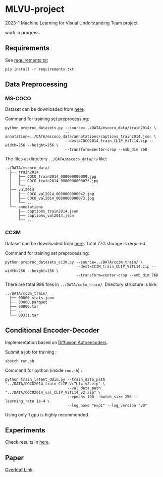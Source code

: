 # MLVU-project
2023-1 Machine Learning for Visual Understanding Team project

work in progress


## Requirements

See [requirements.txt](https://github.com/frogyunmax/MLVU-project/blob/main/requirements.txt)

```
pip install -r requirements.txt
```

## Data Preprocessing

### MS-COCO

Dataset can be downloaded from [here](https://cocodataset.org/#download).

Command for training set preprocessing:

```
python preproc_datasets.py --source=../DATA/mscoco_data/train2014/ \
                           --annotation=../DATA/mscoco_data/annotations/captions_train2014.json \
                           --dest=COCO2014_train_CLIP_ViTL14.zip --width=256 --height=256 \
                           --transform=center-crop --emb_dim 768
```

The files at directory `../DATA/mscoco_data/` is like:

```
../DATA/mscoco_data/
  ├── train2014
  │   ├── COCO_train2014_000000000009.jpg
  │   ├── COCO_train2014_0000000000025.jpg
  │   └── ...
  ├── val2014
  │   ├── COCO_val2014_0000000000042.jpg
  │   ├── COCO_val2014_0000000000073.jpg
  │   └── ...
  └── annotations
      ├── captions_train2014.json
      ├── captions_val2014.json
      └── ...
``` 


### CC3M

Dataset can be downloaded from [here](https://github.com/rom1504/img2dataset/blob/main/dataset_examples/cc3m.md). Total 77G storage is required.

Command for training set preprocessing:

```
python preproc_datasets_cc3m.py --source=../DATA/cc3m_train/ \
                                --dest=CC3M_train_CLIP_ViTL14.zip --width=256 --height=256 \
                                --transform=center-crop --emb_dim 768
```

There are total 996 files in `../DATA/cc3m_train/`. Directory structure is like:

```
../DATA/cc3m_train/
  ├── 00000_stats.json
  ├── 00000.parquet
  ├── 00000.tar
  ├── ...
  └── 00331.tar
``` 

## Conditional Encoder-Decoder

Implementation based on [Diffusion Autoencoders](https://github.com/phizaz/diffae).

Submit a job for training :

```
sbatch run.sh
```

Command for python (inside `run.sh`) : 

```
python train_latent_ddim.py --train_data_path "../DATA/COCO2014_train_CLIP_ViTL14_v2.zip" \
                            --val_data_path "../DATA/COCO2014_val_CLIP_ViTL14_v2.zip" \
                            --epochs 100 --batch_size 256 --learning_rate 1e-4 \
                            --log_name "exp1" --log_version "v0"
```

Using only 1 gpu is highly recommended

## Experiments

Check results in [here](https://docs.google.com/spreadsheets/d/1iorV8BHk1StLiq6OIMCb_GdRo_Lg9sVqjwcGnNep-6A/edit#gid=1980661715).

## Paper

[Overleaf Link](https://www.overleaf.com/project/6453de916a02aa1601de1b36).

